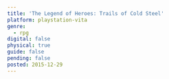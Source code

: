 ```yaml
---
title: 'The Legend of Heroes: Trails of Cold Steel'
platform: playstation-vita
genre:
  - rpg
digital: false
physical: true
guide: false
pending: false
posted: 2015-12-29
---
```

